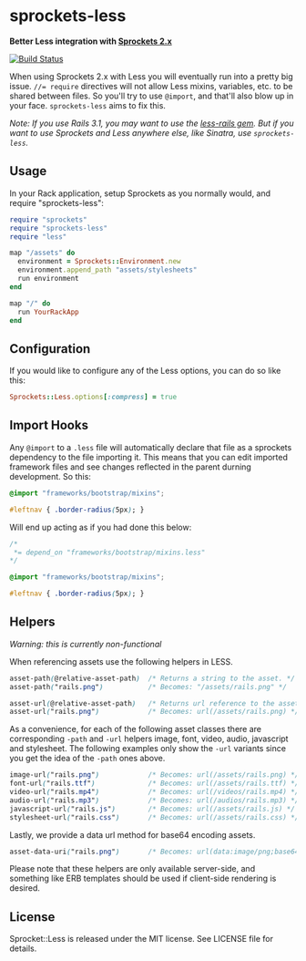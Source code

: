 # sprockets-less

**Better Less integration with [Sprockets 2.x](http://github.com/sstephenson/sprockets)**

[![Build Status](https://travis-ci.org/lloeki/sprockets-less.svg?branch=master)](https://travis-ci.org/lloeki/sprockets-less)

When using Sprockets 2.x with Less you will eventually run into a pretty big issue. `//= require` directives will not allow Less mixins, variables, etc. to be shared between files. So you'll try to use `@import`, and that'll also blow up in your face. `sprockets-less` aims to fix this.

_Note: If you use Rails 3.1, you may want to use the [less-rails gem](http://github.com/rails/less-rails). But if you want to use Sprockets and Less anywhere else, like Sinatra, use `sprockets-less`._

## Usage

In your Rack application, setup Sprockets as you normally would, and require "sprockets-less":

``` ruby
require "sprockets"
require "sprockets-less"
require "less"

map "/assets" do
  environment = Sprockets::Environment.new
  environment.append_path "assets/stylesheets"
  run environment
end

map "/" do
  run YourRackApp
end
```

## Configuration

If you would like to configure any of the Less options, you can do so like this:

```ruby
Sprockets::Less.options[:compress] = true
```

## Import Hooks

Any `@import` to a `.less` file will automatically declare that file as a sprockets dependency to the file importing it. This means that you can edit imported framework files and see changes reflected in the parent durning development. So this:

```css
@import "frameworks/bootstrap/mixins";

#leftnav { .border-radius(5px); }
```

Will end up acting as if you had done this below:

```css
/*
 *= depend_on "frameworks/bootstrap/mixins.less"
*/

@import "frameworks/bootstrap/mixins";

#leftnav { .border-radius(5px); }
```

## Helpers

*Warning: this is currently non-functional*

When referencing assets use the following helpers in LESS.

```css
asset-path(@relative-asset-path)  /* Returns a string to the asset. */
asset-path("rails.png")           /* Becomes: "/assets/rails.png" */

asset-url(@relative-asset-path)   /* Returns url reference to the asset. */
asset-url("rails.png")            /* Becomes: url(/assets/rails.png) */
```

As a convenience, for each of the following asset classes there are corresponding `-path` and `-url` helpers image, font, video, audio, javascript and stylesheet. The following examples only show the `-url` variants since you get the idea of the `-path` ones above.

```css
image-url("rails.png")            /* Becomes: url(/assets/rails.png) */
font-url("rails.ttf")             /* Becomes: url(/assets/rails.ttf) */
video-url("rails.mp4")            /* Becomes: url(/videos/rails.mp4) */
audio-url("rails.mp3")            /* Becomes: url(/audios/rails.mp3) */
javascript-url("rails.js")        /* Becomes: url(/assets/rails.js) */
stylesheet-url("rails.css")       /* Becomes: url(/assets/rails.css) */
```

Lastly, we provide a data url method for base64 encoding assets.

```css
asset-data-uri("rails.png")       /* Becomes: url(data:image/png;base64,iVBORw0K...) */
```

Please note that these helpers are only available server-side, and something like ERB templates should be used if client-side rendering is desired.


## License

Sprocket::Less is released under the MIT license. See LICENSE file for details.

